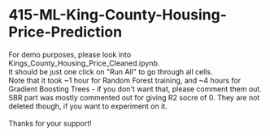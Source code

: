 # 415-ML-King-County-Housing-Price-Prediction
For demo purposes, please look into Kings_County_Housing_Price_Cleaned.ipynb. <br />
It should be just one click on "Run All" to go through all cells. <br />
Note that it took ~1 hour for Random Forest training, and ~4 hours for Gradient Boosting Trees - if you don't want that, please comment them out. <br />
SBR part was mostly commented out for giving R2 socre of 0. They are not deleted though, if you want to experiment on it. <br />
<br />
Thanks for your support! <br />
